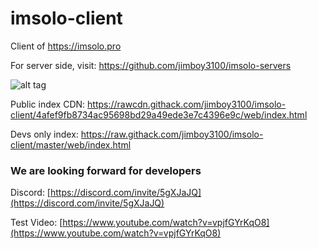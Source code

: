 # imsolo-client
Client of https://imsolo.pro

For server side, visit: https://github.com/jimboy3100/imsolo-servers

![alt tag](https://legendmod.ml/banners/iconSolo.png)

Public index CDN: https://rawcdn.githack.com/jimboy3100/imsolo-client/4afef9fb8734ac95698bd29a49ede3e7c4396e9c/web/index.html

Devs only index: https://raw.githack.com/jimboy3100/imsolo-client/master/web/index.html

### We are looking forward for developers

Discord: [https://discord.com/invite/5gXJaJQ](https://discord.com/invite/5gXJaJQ)

Test Video: [https://www.youtube.com/watch?v=vpjfGYrKqO8](https://www.youtube.com/watch?v=vpjfGYrKqO8)
